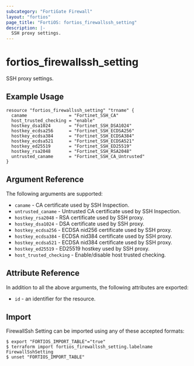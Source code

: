 ```yaml
---
subcategory: "FortiGate Firewall"
layout: "fortios"
page_title: "FortiOS: fortios_firewallssh_setting"
description: |-
  SSH proxy settings.
---
```


# fortios_firewallssh_setting
SSH proxy settings.

## Example Usage

```hcl
resource "fortios_firewallssh_setting" "trname" {
  caname                = "Fortinet_SSH_CA"
  host_trusted_checking = "enable"
  hostkey_dsa1024       = "Fortinet_SSH_DSA1024"
  hostkey_ecdsa256      = "Fortinet_SSH_ECDSA256"
  hostkey_ecdsa384      = "Fortinet_SSH_ECDSA384"
  hostkey_ecdsa521      = "Fortinet_SSH_ECDSA521"
  hostkey_ed25519       = "Fortinet_SSH_ED25519"
  hostkey_rsa2048       = "Fortinet_SSH_RSA2048"
  untrusted_caname      = "Fortinet_SSH_CA_Untrusted"
}
```

## Argument Reference

The following arguments are supported:

* `caname` - CA certificate used by SSH Inspection.
* `untrusted_caname` - Untrusted CA certificate used by SSH Inspection.
* `hostkey_rsa2048` - RSA certificate used by SSH proxy.
* `hostkey_dsa1024` - DSA certificate used by SSH proxy.
* `hostkey_ecdsa256` - ECDSA nid256 certificate used by SSH proxy.
* `hostkey_ecdsa384` - ECDSA nid384 certificate used by SSH proxy.
* `hostkey_ecdsa521` - ECDSA nid384 certificate used by SSH proxy.
* `hostkey_ed25519` - ED25519 hostkey used by SSH proxy.
* `host_trusted_checking` - Enable/disable host trusted checking.


## Attribute Reference

In addition to all the above arguments, the following attributes are exported:
* `id` - an identifier for the resource.

## Import

FirewallSsh Setting can be imported using any of these accepted formats:
```
$ export "FORTIOS_IMPORT_TABLE"="true"
$ terraform import fortios_firewallssh_setting.labelname FirewallSshSetting
$ unset "FORTIOS_IMPORT_TABLE"
```
